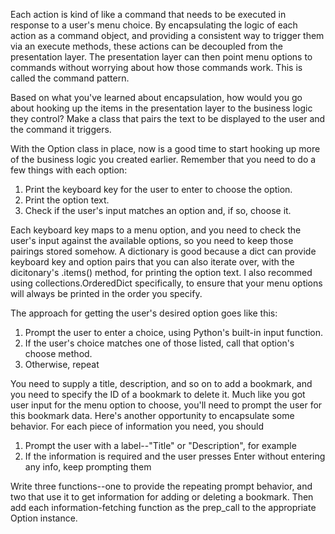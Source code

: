 Each action is kind of like a command that needs to be executed in response to a user's menu choice.
By encapsulating the logic of each action as a command object, 
and providing a consistent way to trigger them via an execute methods, 
these actions can be decoupled from the presentation layer. 
The presentation layer can then point menu options to commands without worrying about how those commands work.
This is called the command pattern.

Based on what you've learned about encapsulation, 
how would you go about hooking up the items in the presentation layer to the
business logic they control?
Make a class that pairs the text to be displayed to the user and the command it triggers.

With the Option class in place, now is a good time to start hooking up more of the 
business logic you created earlier.
Remember that you need to do a few things with each option:
1. Print the keyboard key for the user to enter to choose the option.
2. Print the option text.
3. Check if the user's input matches an option and, if so, choose it.

Each keyboard key maps to a menu option, and you need to check the user's input
against the available options, so you need to keep those pairings stored somehow.
A dictionary is good because a dict can provide keyboard key and option pairs that
you can also iterate over, with the dicitonary's .items() method, for printing
the option text.
I also recommed using collections.OrderedDict specifically, to ensure
that your menu options will always be printed in the order you specify.

The approach for getting the user's desired option goes like this:
1. Prompt the user to enter a choice, using Python's built-in input function.
2. If the user's choice matches one of those listed, call that option's choose method.
3. Otherwise, repeat

You need to supply a title, description, and so on to add a bookmark,
and you need to specify the ID of a bookmark to delete it.
Much like you got user input for the menu option to choose,
you'll need to prompt the user for this bookmark data.
Here's another opportunity to encapsulate some behavior.
For each piece of information you need, you should
1. Prompt the user with a label--"Title" or "Description", for example
2. If the information is required and the user presses Enter without entering any info, keep prompting them

Write three functions--one to provide the repeating prompt behavior, and two that use
it to get information for adding or deleting a bookmark.
Then add each information-fetching function as the prep_call to the appropriate Option instance.